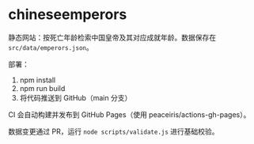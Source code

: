 # chineseemperors

静态网站：按死亡年龄检索中国皇帝及其对应成就年龄。数据保存在 `src/data/emperors.json`。

部署：
1. npm install
2. npm run build
3. 将代码推送到 GitHub（main 分支）

CI 会自动构建并发布到 GitHub Pages（使用 peaceiris/actions-gh-pages）。

数据变更通过 PR，运行 `node scripts/validate.js` 进行基础校验。
